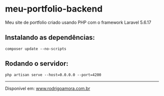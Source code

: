 # meu-portfolio-backend
Meu site de portfolio criado usando PHP com o framework Laravel 5.6.17 <br>

Instalando as dependências:
-------------------------
`composer update --no-scripts`

Rodando o servidor:
-------------------
`php artisan serve --host=0.0.0.0 --port=4200`

<hr>

Disponível em: www.rodrigoamora.com.br
